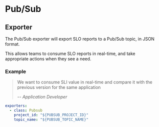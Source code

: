 # Pub/Sub

## Exporter

The Pub/Sub exporter will export SLO reports to a Pub/Sub topic, in JSON format.

This allows teams to consume SLO reports in real-time, and take appropriate actions when they see a need.

### Example

> We want to consume SLI value in real-time and compare it with the previous version for the same application
>
> -- <cite>Application Developer</cite>

```yaml
exporters:
  - class: Pubsub
    project_id: "${PUBSUB_PROJECT_ID}"
    topic_name: "${PUBSUB_TOPIC_NAME}"
```
